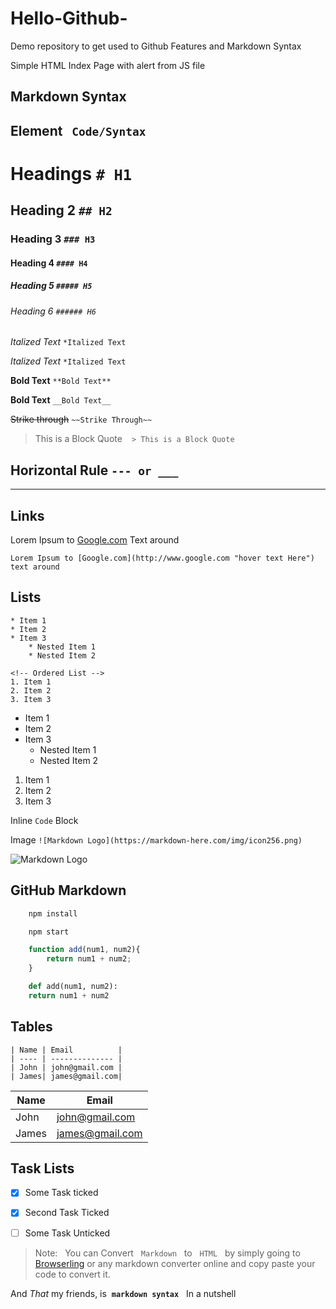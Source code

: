 # Hello-Github-
Demo repository to get used to Github Features and Markdown Syntax

Simple HTML Index Page with alert from JS file 

## Markdown Syntax
Element &nbsp; `Code/Syntax`
---
# Headings `# H1`
## Heading 2 `## H2`
### Heading 3 `### H3`
#### Heading 4 `#### H4`
##### Heading 5 `##### H5`
###### Heading 6 `###### H6`

*Italized Text* `*Italized Text`

_Italized Text_ `*Italized Text`

**Bold Text** `**Bold Text**`

__Bold Text__ `__Bold Text__`

~~Strike through~~ `~~Strike Through~~`

<!-- Block Quote -->
> This is a Block Quote &nbsp;` > This is a Block Quote`
<!-- Horizontal Rule -->
Horizontal Rule `--- or ___`
---
___
<!-- Links -->
## Links

Lorem Ipsum to [Google.com](http://www.google.com "Link to Google") Text around  
```
Lorem Ipsum to [Google.com](http://www.google.com "hover text Here") text around
```

## Lists
``` <!-- Unordered Lists -->
* Item 1
* Item 2
* Item 3
    * Nested Item 1
    * Nested Item 2

<!-- Ordered List -->
1. Item 1
2. Item 2
3. Item 3
```
<!-- Unordered Lists -->
* Item 1
* Item 2
* Item 3
    * Nested Item 1
    * Nested Item 2

<!-- Ordered List -->
1. Item 1
2. Item 2
3. Item 3

<!-- Inline Code Block -->
Inline `Code` Block &nbsp;

<!-- Images -->
Image `![Markdown Logo](https://markdown-here.com/img/icon256.png)`

![Markdown Logo](https://markdown-here.com/img/icon256.png)

<!-- GitHub Markdown -->
## GitHub Markdown

```bash
    npm install

    npm start
```
```javascript
    function add(num1, num2){
        return num1 + num2;
    }
```
```python
    def add(num1, num2):
    return num1 + num2
```
<!-- Tables -->
## Tables
```
| Name | Email          |
| ---- | -------------- |
| John | john@gmail.com |
| James| james@gmail.com|
```

| Name | Email          |
| ---- | -------------- |
| John | john@gmail.com |
| James| james@gmail.com|

<!-- Task Lists -->
## Task Lists
* [x] Some Task ticked
* [x] Second Task Ticked
* [ ] Some Task Unticked


>Note: &nbsp; You can Convert &nbsp; `Markdown` &nbsp; to &nbsp; `HTML` &nbsp; by simply going to [Browserling](https://browserling.com/tools/markdown-to-html "Markdown Converter") or any markdown converter online and copy paste your code to convert it. 

And _That_ my friends, is &nbsp;__`markdown syntax`__ &nbsp; In a nutshell 

